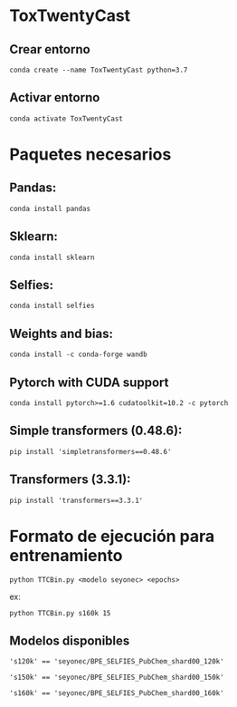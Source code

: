 # ToxTwentyCast

## Crear entorno
`conda create --name ToxTwentyCast python=3.7`

## Activar entorno

`conda activate ToxTwentyCast `

# Paquetes necesarios
## Pandas:

`conda install pandas`

## Sklearn:
`conda install sklearn`

## Selfies:
`conda install selfies`

## Weights and bias:
`conda install -c conda-forge wandb`


## Pytorch with CUDA support

`conda install pytorch>=1.6 cudatoolkit=10.2 -c pytorch`

## Simple transformers (0.48.6):

`pip install 'simpletransformers==0.48.6'`

## Transformers (3.3.1):

`pip install 'transformers==3.3.1'`

# Formato de ejecución para entrenamiento

`python TTCBin.py <modelo seyonec> <epochs>`

ex:

`python TTCBin.py s160k 15`

## Modelos disponibles

`'s120k' == 'seyonec/BPE_SELFIES_PubChem_shard00_120k'`

`'s150k' == 'seyonec/BPE_SELFIES_PubChem_shard00_150k'`

`'s160k' == 'seyonec/BPE_SELFIES_PubChem_shard00_160k'`
